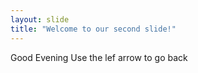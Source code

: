 ```yaml
---
layout: slide
title: "Welcome to our second slide!"
---
```

Good Evening
Use the lef arrow to go back
